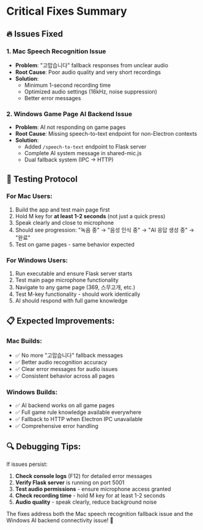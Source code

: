 # Critical Fixes Summary

## 🔥 Issues Fixed

### 1. **Mac Speech Recognition Issue**
- **Problem**: "고맙습니다" fallback responses from unclear audio
- **Root Cause**: Poor audio quality and very short recordings
- **Solution**: 
  - Minimum 1-second recording time
  - Optimized audio settings (16kHz, noise suppression)
  - Better error messages

### 2. **Windows Game Page AI Backend Issue**
- **Problem**: AI not responding on game pages
- **Root Cause**: Missing speech-to-text endpoint for non-Electron contexts
- **Solution**:
  - Added `/speech-to-text` endpoint to Flask server
  - Complete AI system message in shared-mic.js
  - Dual fallback system (IPC → HTTP)

## 🧪 Testing Protocol

### For Mac Users:
1. Build the app and test main page first
2. Hold M key for **at least 1-2 seconds** (not just a quick press)
3. Speak clearly and close to microphone
4. Should see progression: "녹음 중" → "음성 인식 중" → "AI 응답 생성 중" → "완료"
5. Test on game pages - same behavior expected

### For Windows Users:
1. Run executable and ensure Flask server starts
2. Test main page microphone functionality
3. Navigate to any game page (369, 스무고개, etc.)
4. Test M-key functionality - should work identically
5. AI should respond with full game knowledge

## 📋 Expected Improvements:

### Mac Builds:
- ✅ No more "고맙습니다" fallback messages
- ✅ Better audio recognition accuracy
- ✅ Clear error messages for audio issues
- ✅ Consistent behavior across all pages

### Windows Builds:
- ✅ AI backend works on all game pages
- ✅ Full game rule knowledge available everywhere
- ✅ Fallback to HTTP when Electron IPC unavailable
- ✅ Comprehensive error handling

## 🔍 Debugging Tips:

If issues persist:
1. **Check console logs** (F12) for detailed error messages
2. **Verify Flask server** is running on port 5001
3. **Test audio permissions** - ensure microphone access granted
4. **Check recording time** - hold M key for at least 1-2 seconds
5. **Audio quality** - speak clearly, reduce background noise

The fixes address both the Mac speech recognition fallback issue and the Windows AI backend connectivity issue! 🎉
